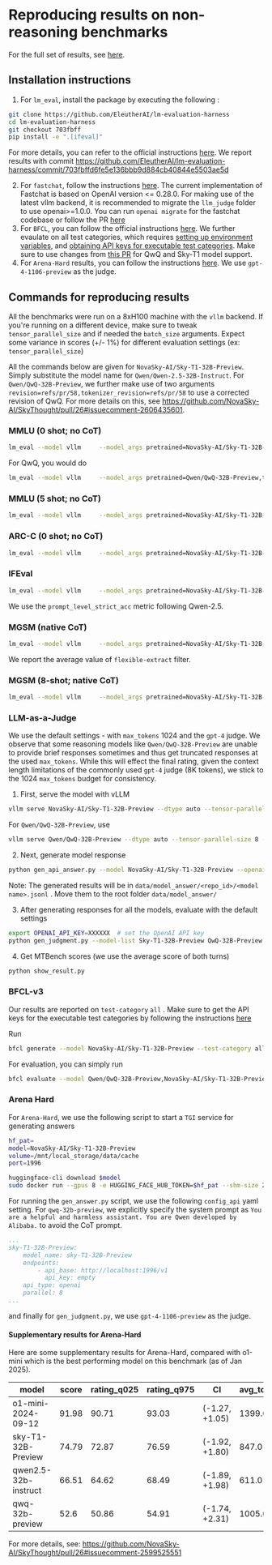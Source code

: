 # Reproducing results on non-reasoning benchmarks

For the full set of results, see [here](./README.md#results-on-qa-and-instruction-following-benchmarks). 

## Installation instructions

1. For `lm_eval`, install the package by executing the following : 

```bash
git clone https://github.com/EleutherAI/lm-evaluation-harness
cd lm-evaluation-harness
git checkout 703fbff
pip install -e ".[ifeval]"
```

For more details, you can refer to the official instructions [here](https://github.com/EleutherAI/lm-evaluation-harness/tree/703fbffd6fe5`e136bbb9d884cb40844e5503ae5d?tab=readme-ov-file#install). We report results with commit https://github.com/EleutherAI/lm-evaluation-harness/commit/703fbffd6fe5e136bbb9d884cb40844e5503ae5d

2. For `fastchat`, follow the instructions [here](https://github.com/lm-sys/FastChat/tree/main/fastchat/llm_judge#install). The current implementation of Fastchat is based on OpenAI version <= 0.28.0. For making use of the latest vllm backend, it is recommended to migrate the `llm_judge` folder to use openai>=1.0.0. You can run `openai migrate` for the fastchat codebase or follow the PR [here](https://github.com/lm-sys/FastChat/pull/2915/files)
3. For `BFCL`, you can follow the official instructions [here](https://github.com/ShishirPatil/gorilla/tree/main/berkeley-function-call-leaderboard#basic-installation). We further evaulate on all test categories, which requires [setting up environment variables](https://github.com/ShishirPatil/gorilla/tree/main/berkeley-function-call-leaderboard#setting-up-environment-variables), and [obtaining API keys for executable test categories](https://github.com/ShishirPatil/gorilla/tree/main/berkeley-function-call-leaderboard#api-keys-for-executable-test-categories). Make sure to use changes from [this PR](https://github.com/ShishirPatil/gorilla/pull/888) for QwQ and Sky-T1 model support.
4. For `Arena-Hard` results, you can follow the instructions [here](https://github.com/lmarena/arena-hard-auto). We use `gpt-4-1106-preview` as the judge.

## Commands for reproducing results

All the benchmarks were run on a 8xH100 machine with the `vllm` backend. If you're running on a different device, make sure to tweak `tensor_parallel_size` and if needed the `batch_size` arguments.  Expect some variance in scores (+/- 1%) for different evaluation settings (ex: `tensor_parallel_size`)

All the commands below are given for `NovaSky-AI/Sky-T1-32B-Preview`. Simply substitute the model name for `Qwen/Qwen-2.5-32B-Instruct`. For `Qwen/QwQ-32B-Preview`, we further make use of two arguments `revision=refs/pr/58,tokenizer_revision=refs/pr/58` to use a corrected revision of QwQ. For more details on this, see https://github.com/NovaSky-AI/SkyThought/pull/26#issuecomment-2606435601. 

### MMLU (0 shot; no CoT)

```bash
lm_eval --model vllm     --model_args pretrained=NovaSky-AI/Sky-T1-32B-Preview,tensor_parallel_size=8,dtype=auto,gpu_memory_utilization=0.8,data_parallel_size=1,max_model_len=2048     --tasks mmlu --trust_remote_code     --batch_size 8 --apply_chat_template --fewshot_as_multiturn
```

For QwQ, you would do 

```bash
lm_eval --model vllm     --model_args pretrained=Qwen/QwQ-32B-Preview,tensor_parallel_size=8,dtype=auto,gpu_memory_utilization=0.8,data_parallel_size=1,max_model_len=2048revision=refs/pr/58,tokenizer_revision=refs/pr/58   --tasks mmlu --trust_remote_code     --batch_size 8 --apply_chat_template --fewshot_as_multiturn
```

### MMLU (5 shot; no CoT)

```bash
lm_eval --model vllm     --model_args pretrained=NovaSky-AI/Sky-T1-32B-Preview,tensor_parallel_size=8,dtype=auto,gpu_memory_utilization=0.8,data_parallel_size=1,max_model_len=2048     --tasks mmlu --trust_remote_code     --batch_size 8 --apply_chat_template --fewshot_as_multiturn --num_fewshot 5
```

### ARC-C (0 shot; no CoT)

```bash
lm_eval --model vllm     --model_args pretrained=NovaSky-AI/Sky-T1-32B-Preview,tensor_parallel_size=8,dtype=auto,gpu_memory_utilization=0.8,data_parallel_size=1,max_model_len=2048     --tasks arc_challenge --trust_remote_code     --batch_size 8 --apply_chat_template --fewshot_as_multiturn
```

### IFEval

```bash
lm_eval --model vllm     --model_args pretrained=NovaSky-AI/Sky-T1-32B-Preview,tensor_parallel_size=8,dtype=auto,gpu_memory_utilization=0.9,data_parallel_size=1     --tasks leaderboard_ifeval --trust_remote_code   --batch_size auto --apply_chat_template --fewshot_as_multiturn
```

We use the `prompt_level_strict_acc` metric following Qwen-2.5. 

### MGSM (native CoT)

```bash 
lm_eval --model vllm     --model_args pretrained=NovaSky-AI/Sky-T1-32B-Preview,tensor_parallel_size=8,dtype=auto,gpu_memory_utilization=0.8,data_parallel_size=1,max_model_len=2048     --tasks mgsm_direct --trust_remote_code     --batch_size 8 --apply_chat_template --fewshot_as_multiturn
```

We report the average value of `flexible-extract` filter. 

### MGSM (8-shot; native CoT)

```bash
lm_eval --model vllm     --model_args pretrained=NovaSky-AI/Sky-T1-32B-Preview,tensor_parallel_size=8,dtype=auto,gpu_memory_utilization=0.8,data_parallel_size=1,max_model_len=2048     --tasks mgsm_direct --trust_remote_code --batch_size 8 --apply_chat_template --fewshot_as_multiturn --num_fewshot 8
```

### LLM-as-a-Judge

We use the default settings - with `max_tokens` 1024 and the `gpt-4` judge. We observe that some reasoning models like `Qwen/QwQ-32B-Preview` are unable to provide brief responses sometimes and thus get truncated responses at the used `max_tokens`. While this will effect the final rating, given the context length limitations of the commonly used `gpt-4` judge (8K tokens), we stick to the 1024 `max_tokens` budget for consistency. 

1. First, serve the model with vLLM 


```bash
vllm serve NovaSky-AI/Sky-T1-32B-Preview --dtype auto --tensor-parallel-size 8 --gpu-memory-utilization 0.9
```

For `Qwen/QwQ-32B-Preview`,  use 

```bash 
vllm serve Qwen/QwQ-32B-Preview --dtype auto --tensor-parallel-size 8 --gpu-memory-utilization 0.9 --revision refs/pr/58 --tokenizer-revision refs/pr/58
```

2. Next, generate model response 

```bash
python gen_api_answer.py --model NovaSky-AI/Sky-T1-32B-Preview --openai-api-base http://localhost:8000/v1 --parallel 50
```

Note: The generated results will be in `data/model_answer/<repo_id>/<model name>.jsonl` . Move them to the root folder `data/model_answer/`

3. After generating responses for all the models, evaluate with the default settings

```bash
export OPENAI_API_KEY=XXXXXX  # set the OpenAI API key
python gen_judgment.py --model-list Sky-T1-32B-Preview QwQ-32B-Preview Qwen2.5-32B-Instruct --parallel  2
```
4. Get MTBench scores (we use the average score of both turns)

```bash
python show_result.py
```

### BFCL-v3

Our results are reported on `test-category` `all` . Make sure to get the API keys for the executable test categories by following the instructions [here](https://github.com/ShishirPatil/gorilla/tree/main/berkeley-function-call-leaderboard#api-keys-for-executable-test-categories)

Run

```bash
bfcl generate --model NovaSky-AI/Sky-T1-32B-Preview --test-category all --backend vllm --num-gpus 8 --gpu-memory-utilization 0.9 
```

For evaluation, you can simply run

```bash
bfcl evaluate --model Qwen/QwQ-32B-Preview,NovaSky-AI/Sky-T1-32B-Preview,Qwen/Qwen2.5-32B-Instruct  --test-category all --api-sanity-check
```
### Arena Hard
For `Arena-Hard`, we use the following script to start a `TGI` service for generating answers 
```bash
hf_pat=
model=NovaSky-AI/Sky-T1-32B-Preview
volume=/mnt/local_storage/data/cache
port=1996

huggingface-cli download $model
sudo docker run --gpus 8 -e HUGGING_FACE_HUB_TOKEN=$hf_pat --shm-size 2000g -p $port:80 -v $volume:/data ghcr.io/huggingface/text-generation-inference:2.2.0 --model-id $model --max-input-length 8192 --max-batch-total-tokens 8193 --max-batch-prefill-tokens 8193 --max-total-tokens 8193 --sharded true
```
For running the `gen_answer.py` script, we use the following `config_api` yaml setting. For `qwq-32b-preview`, we explicitly specify the system prompt as `You are a helpful and harmless assistant. You are Qwen developed by Alibaba.` to avoid the CoT prompt.
```yaml
...
sky-T1-32B-Preview:
    model_name: sky-T1-32B-Preview
    endpoints:
        - api_base: http://localhost:1996/v1
          api_key: empty
    api_type: openai
    parallel: 8
...
```
and finally for `gen_judgment.py`, we use `gpt-4-1106-preview` as the judge.

#### Supplementary results for Arena-Hard

Here are some supplementary results for Arena-Hard, compared with o1-mini which is the best performing model on this benchmark (as of Jan 2025). 

| model | score | rating_q025 | rating_q975 | CI | avg_tokens | date |
|-------|--------|------------|-------------|-------|------------|-------|
| o1-mini-2024-09-12 | 91.98 | 90.71 | 93.03 | (-1.27, +1.05) | 1399.0 | 2025-01-18 |
| sky-T1-32B-Preview | 74.79 | 72.87 | 76.59 | (-1.92, +1.80) | 847.0 | 2025-01-18 |
| qwen2.5-32b-instruct | 66.51 | 64.62 | 68.49 | (-1.89, +1.98) | 611.0 | 2025-01-18 |
| qwq-32b-preview | 52.6 | 50.86 | 54.91 | (-1.74, +2.31) | 1005.0 | 2025-01-23 |

For more details, see: https://github.com/NovaSky-AI/SkyThought/pull/26#issuecomment-2599525551 
